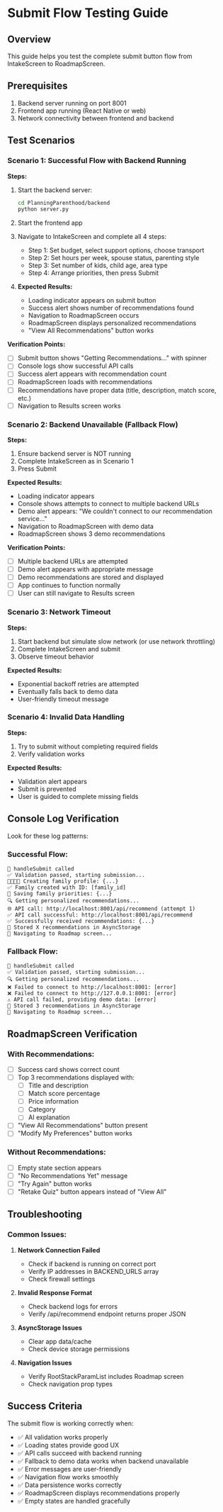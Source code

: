# Submit Flow Testing Guide

## Overview
This guide helps you test the complete submit button flow from IntakeScreen to RoadmapScreen.

## Prerequisites
1. Backend server running on port 8001
2. Frontend app running (React Native or web)
3. Network connectivity between frontend and backend

## Test Scenarios

### Scenario 1: Successful Flow with Backend Running

**Steps:**
1. Start the backend server:
   ```bash
   cd PlanningParenthood/backend
   python server.py
   ```

2. Start the frontend app

3. Navigate to IntakeScreen and complete all 4 steps:
   - Step 1: Set budget, select support options, choose transport
   - Step 2: Set hours per week, spouse status, parenting style
   - Step 3: Set number of kids, child age, area type
   - Step 4: Arrange priorities, then press Submit

4. **Expected Results:**
   - Loading indicator appears on submit button
   - Success alert shows number of recommendations found
   - Navigation to RoadmapScreen occurs
   - RoadmapScreen displays personalized recommendations
   - "View All Recommendations" button works

**Verification Points:**
- [ ] Submit button shows "Getting Recommendations..." with spinner
- [ ] Console logs show successful API calls
- [ ] Success alert appears with recommendation count
- [ ] RoadmapScreen loads with recommendations
- [ ] Recommendations have proper data (title, description, match score, etc.)
- [ ] Navigation to Results screen works

### Scenario 2: Backend Unavailable (Fallback Flow)

**Steps:**
1. Ensure backend server is NOT running
2. Complete IntakeScreen as in Scenario 1
3. Press Submit

**Expected Results:**
- Loading indicator appears
- Console shows attempts to connect to multiple backend URLs
- Demo alert appears: "We couldn't connect to our recommendation service..."
- Navigation to RoadmapScreen with demo data
- RoadmapScreen shows 3 demo recommendations

**Verification Points:**
- [ ] Multiple backend URLs are attempted
- [ ] Demo alert appears with appropriate message
- [ ] Demo recommendations are stored and displayed
- [ ] App continues to function normally
- [ ] User can still navigate to Results screen

### Scenario 3: Network Timeout

**Steps:**
1. Start backend but simulate slow network (or use network throttling)
2. Complete IntakeScreen and submit
3. Observe timeout behavior

**Expected Results:**
- Exponential backoff retries are attempted
- Eventually falls back to demo data
- User-friendly timeout message

### Scenario 4: Invalid Data Handling

**Steps:**
1. Try to submit without completing required fields
2. Verify validation works

**Expected Results:**
- Validation alert appears
- Submit is prevented
- User is guided to complete missing fields

## Console Log Verification

Look for these log patterns:

### Successful Flow:
```
🚀 handleSubmit called
✅ Validation passed, starting submission...
👨‍👩‍👧‍👦 Creating family profile: {...}
✅ Family created with ID: [family_id]
🎯 Saving family priorities: {...}
🔍 Getting personalized recommendations...
🌐 API call: http://localhost:8001/api/recommend (attempt 1)
✅ API call successful: http://localhost:8001/api/recommend
✅ Successfully received recommendations: {...}
📱 Stored X recommendations in AsyncStorage
🧭 Navigating to Roadmap screen...
```

### Fallback Flow:
```
🚀 handleSubmit called
✅ Validation passed, starting submission...
🔍 Getting personalized recommendations...
❌ Failed to connect to http://localhost:8001: [error]
❌ Failed to connect to http://127.0.0.1:8001: [error]
⚠️ API call failed, providing demo data: [error]
📱 Stored 3 recommendations in AsyncStorage
🧭 Navigating to Roadmap screen...
```

## RoadmapScreen Verification

### With Recommendations:
- [ ] Success card shows correct count
- [ ] Top 3 recommendations displayed with:
  - [ ] Title and description
  - [ ] Match score percentage
  - [ ] Price information
  - [ ] Category
  - [ ] AI explanation
- [ ] "View All Recommendations" button present
- [ ] "Modify My Preferences" button works

### Without Recommendations:
- [ ] Empty state section appears
- [ ] "No Recommendations Yet" message
- [ ] "Try Again" button works
- [ ] "Retake Quiz" button appears instead of "View All"

## Troubleshooting

### Common Issues:

1. **Network Connection Failed**
   - Check if backend is running on correct port
   - Verify IP addresses in BACKEND_URLS array
   - Check firewall settings

2. **Invalid Response Format**
   - Check backend logs for errors
   - Verify /api/recommend endpoint returns proper JSON

3. **AsyncStorage Issues**
   - Clear app data/cache
   - Check device storage permissions

4. **Navigation Issues**
   - Verify RootStackParamList includes Roadmap screen
   - Check navigation prop types

## Success Criteria

The submit flow is working correctly when:
- ✅ All validation works properly
- ✅ Loading states provide good UX
- ✅ API calls succeed with backend running
- ✅ Fallback to demo data works when backend unavailable
- ✅ Error messages are user-friendly
- ✅ Navigation flow works smoothly
- ✅ Data persistence works correctly
- ✅ RoadmapScreen displays recommendations properly
- ✅ Empty states are handled gracefully